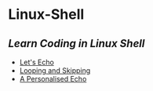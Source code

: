 # Linux-Shell
*Learn Coding in Linux Shell*
------------------
- [Let's Echo](https://www.hackerrank.com/challenges/bash-tutorials-lets-echo/problem "https://www.hackerrank.com/challenges/bash-tutorials-lets-echo/problem")
- [Looping and Skipping](https://www.hackerrank.com/challenges/bash-tutorials---looping-and-skipping/problem "https://www.hackerrank.com/challenges/bash-tutorials---looping-and-skipping/problem")
- [A Personalised Echo](https://www.hackerrank.com/challenges/bash-tutorials---a-personalized-echo/problem "https://www.hackerrank.com/challenges/bash-tutorials---a-personalized-echo/problem")